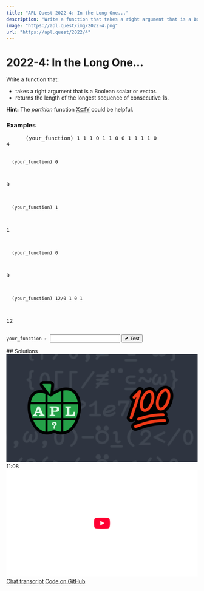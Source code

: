 ```yaml
---
title: "APL Quest 2022-4: In the Long One..."
description: "Write a function that takes a right argument that is a Boolean scalar or vector and returns the length of the longest sequence of consecutive 1s."
image: "https://apl.quest/img/2022-4.png"
url: "https://apl.quest/2022/4"
---
```


# <span class=s>2022-</span>4: In the Long One...
<!-- Write a function that takes a right argument that is a Boolean scalar or vector and returns the length of the longest sequence of consecutive 1s. -->
<p>Write a function that:</p>
<ul>
    <li>takes a right argument that is a Boolean scalar or vector.</li>
    <li>returns the length of the longest sequence of consecutive 1s.</li>
</ul>
<p><i class="fas fa-lightbulb-on"></i> <strong>Hint:</strong> The <em>partition</em> function <a href="https://help.dyalog.com/latest/#Language/Primitive%20Functions/Partition.htm" class="APL" target="_blank">X⊆fY</a> could be helpful.</p>

<h3>Examples</h3>
<pre class="APL">
      (your_function) 1 1 1 0 1 1 0 0 1 1 1 1 0
4

      (your_function) ⍬
0

      (your_function) 1
1

      (your_function) 0
0

      (your_function) 12/0 1 0 1
12
</pre>
<div class="pdiv">
  <code onclick="p_Input.focus()">your_function ← </code><input id="p_Input" autocomplete="off" spellcheck="false" oninput="this.parentElement.querySelector`button`.disabled=false;localStorage.setItem(window.location.pathname,this.value)" onkeypress="subm(event)">
  <button onclick="alert$.next`Testing…`;submitSolution`p`" class="md-button md-button--primary">&#x2714; Test</button>
</div>
<blockquote id="p_Output"></blockquote>
## Solutions
<div onclick="play(this)" title="Video on YouTube" class="yt">
<img alt="Video Thumbnail" src="../../img/2022-4.png">
<time>11:08</time>
<img alt="YouTube" src="../../img/yt-big.png">
</div>
<a href="https://chat.stackexchange.com/transcript/52405?m=64729844#64729844" target="_blank" class="md-button md-button--primary">Chat transcript</a>
<a href="https://github.com/abrudz/apl_quest/tree/main/2022/4.apl" target="_blank" class="md-button md-button--primary right">Code on GitHub</a>

<script>
    testCases={"a":["1 1 1 0 1 1 0 0 1 1 1 1 0","1=?2⍴⍨10+?5"],"b":["⍬","1","0","1⍴⍨5+?5","0⍴⍨5+?5","10000⍴1 0"],"f":"⌈/0,1⊥¨,⊆,","p":"∊"}
    p_Input.value=localStorage.getItem(window.location.pathname)
    play=e=>e.outerHTML=`<iframe src="https://www.youtube.com/embed/E5H_kV2UXxc?list=PLYKQVqyrAEj9wDIUyLDGtDAFTKY38BUMN&autoplay=1" title="<span class=s>2022-</span>4: In the Long One... (APL Quest 2022-4)" frameborder="0" allow="accelerometer; autoplay; clipboard-write; encrypted-media; gyroscope; picture-in-picture; web-share" referrerpolicy="strict-origin-when-cross-origin" allowfullscreen></iframe>`
</script>
